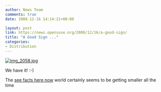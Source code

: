 ```yaml
---
author: News Team
comments: true
date: 2008-12-16 14:14:21+00:00

layout: post
link: https://news.opensuse.org/2008/12/16/a-good-sign/
title: "A Good Sign ..."
categories:
- Distribution
---
```

[![img_2058.jpg](http://farm4.static.flickr.com/3025/3112622971_ea8919e05a.jpg)](http://www.flickr.com/photos/notlocalhorst/3112622971/)

We have it! :-) 

The [see facts here now](https://midnightpapers.com/) world certainly seems to be getting smaller all the time
		
